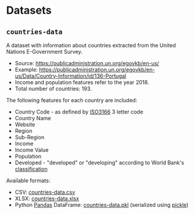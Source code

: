
# Datasets

## `countries-data`

A dataset with information about countries extracted from the United Nations
E-Government Survey.

* Source: https://publicadministration.un.org/egovkb/en-us/
* Example: https://publicadministration.un.org/egovkb/en-us/Data/Country-Information/id/136-Portugal
* Income and population features refer to the year 2018.
* Total number of countries: 193.

The following features for each country are included:

* Country Code - as defined by [ISO3166](https://en.wikipedia.org/wiki/ISO_3166) 3 letter code
* Country Name
* Website
* Region
* Sub-Region
* Income
* Income Value
* Population
* Developed - "developed" or "developing" according to World Bank's [classification](https://datahelpdesk.worldbank.org/knowledgebase/articles/378834-how-does-the-world-bank-classify-countries)

Available formats:

* CSV: [countries-data.csv](countries-data.csv)
* XLSX: [countries-data.xlsx](countries-data.xlsx)
* Python [Pandas](https://pandas.pydata.org/) DataFrame: [countries-data.pkl](countries-data.pkl) (serialized using [pickle](https://docs.python.org/3.1/library/pickle.html))
